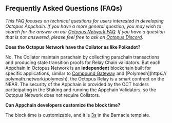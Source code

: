 ## Frequently Asked Questions (FAQs)

*This FAQ focuses on technical questions for users interested in developing Octopus Appchain. If you have a more general question, you may wish to search for the answer on our [Octopus Network FAQ](https://oct.network/#faqs). If you have a question that is not answered, please feel free to ask on [Octopus Discord](https://discord.gg/6GTJBkZA9Q).*

**Does the Octopus Network have the Collator as like Polkadot?**

No. The Collator maintain parachain by collecting parachain transactions and producing state transition proofs for Relay Chain validators. But each Appchain in Octopus Network is an **independent** blockchain built for specific applications, similar to [Compound Gateway](https://compound.cash/) and [Polymesh](https:// polymath.network/polymesh), the Octopus Relay is a smart contract on the NEAR. The security of the Appchain is provided by the OCT holders participating in the Staking and running the Appchain Validators, so the Octopus Network does not require Collators.

**Can Appchain developers customize the block time?**

The block time is customizable, and it is [3s](https://github.com/octopus-network/barnacle/blob/master/runtime/src/lib.rs#L156) in the Barnacle template.